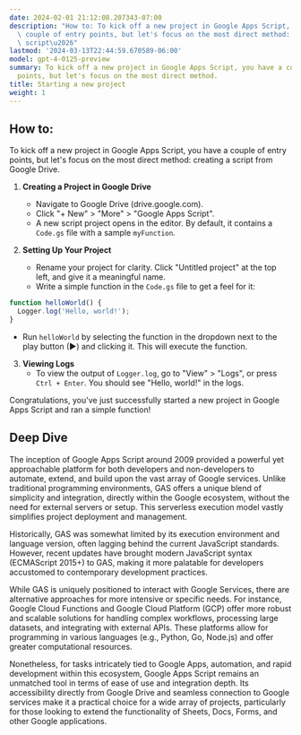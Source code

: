 ```yaml
---
date: 2024-02-01 21:12:08.207343-07:00
description: "How to: To kick off a new project in Google Apps Script, you have a\
  \ couple of entry points, but let's focus on the most direct method: creating a\
  \ script\u2026"
lastmod: '2024-03-13T22:44:59.670589-06:00'
model: gpt-4-0125-preview
summary: To kick off a new project in Google Apps Script, you have a couple of entry
  points, but let's focus on the most direct method.
title: Starting a new project
weight: 1
---
```


## How to:
To kick off a new project in Google Apps Script, you have a couple of entry points, but let's focus on the most direct method: creating a script from Google Drive.

1. **Creating a Project in Google Drive**
   - Navigate to Google Drive (drive.google.com).
   - Click "+ New" > "More" > "Google Apps Script".
   - A new script project opens in the editor. By default, it contains a `Code.gs` file with a sample `myFunction`.

2. **Setting Up Your Project**
   - Rename your project for clarity. Click "Untitled project" at the top left, and give it a meaningful name.
   - Write a simple function in the `Code.gs` file to get a feel for it:

```javascript
function helloWorld() {
  Logger.log('Hello, world!');
}
```

   - Run `helloWorld` by selecting the function in the dropdown next to the play button (▶) and clicking it. This will execute the function.

3. **Viewing Logs**
   - To view the output of `Logger.log`, go to "View" > "Logs", or press `Ctrl + Enter`. You should see "Hello, world!" in the logs.

Congratulations, you've just successfully started a new project in Google Apps Script and ran a simple function!

## Deep Dive
The inception of Google Apps Script around 2009 provided a powerful yet approachable platform for both developers and non-developers to automate, extend, and build upon the vast array of Google services. Unlike traditional programming environments, GAS offers a unique blend of simplicity and integration, directly within the Google ecosystem, without the need for external servers or setup. This serverless execution model vastly simplifies project deployment and management.

Historically, GAS was somewhat limited by its execution environment and language version, often lagging behind the current JavaScript standards. However, recent updates have brought modern JavaScript syntax (ECMAScript 2015+) to GAS, making it more palatable for developers accustomed to contemporary development practices.

While GAS is uniquely positioned to interact with Google Services, there are alternative approaches for more intensive or specific needs. For instance, Google Cloud Functions and Google Cloud Platform (GCP) offer more robust and scalable solutions for handling complex workflows, processing large datasets, and integrating with external APIs. These platforms allow for programming in various languages (e.g., Python, Go, Node.js) and offer greater computational resources.

Nonetheless, for tasks intricately tied to Google Apps, automation, and rapid development within this ecosystem, Google Apps Script remains an unmatched tool in terms of ease of use and integration depth. Its accessibility directly from Google Drive and seamless connection to Google services make it a practical choice for a wide array of projects, particularly for those looking to extend the functionality of Sheets, Docs, Forms, and other Google applications.
